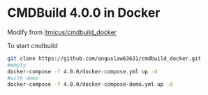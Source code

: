 # CMDBuild 4.0.0 in Docker

Modify from [itmicus/cmdbuild_docker](https://github.com/itmicus/cmdbuild_docker/tree/master)  


To start cmdbuild
```bash
git clone https://github.com/anguslaw63631/cmdbuild_docker.git
#empty
docker-compose -f 4.0.0/docker-compose.yml up -d
#with demo
docker-compose -f 4.0.0/docker-compose-demo.yml up -d
```